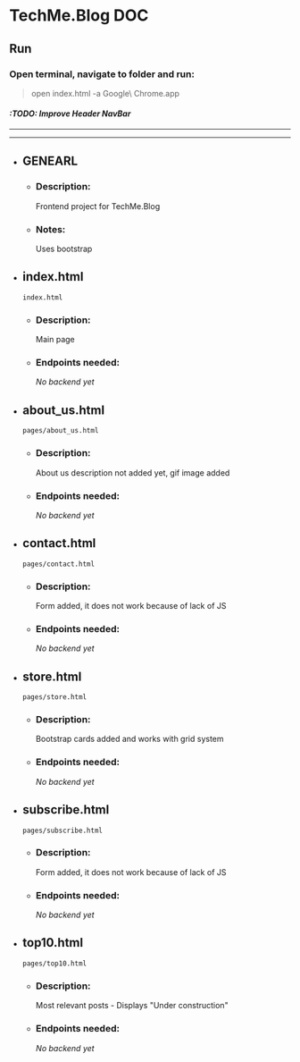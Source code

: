 # **TechMe.Blog DOC**

## **Run**
### **Open terminal, navigate to folder and run:**
>open index.html -a Google\ Chrome.app

#### _:TODO: Improve Header NavBar_
------------------------------
------------------------------
- ## **GENEARL**
    - ### **Description:**
        Frontend project for TechMe.Blog
    - ### **Notes:**
        Uses bootstrap

- ## **index.html**
    `index.html`

    - ### **Description:**
        Main page
    - ### **Endpoints needed:**
        _No backend yet_

- ## **about_us.html**
    `pages/about_us.html`

    - ### **Description:**
        About us description not added yet, gif image added
    - ### **Endpoints needed:**
        _No backend yet_

- ## **contact.html**
    `pages/contact.html`

    - ### **Description:**
        Form added, it does not work because of lack of JS
    - ### **Endpoints needed:**
        _No backend yet_

- ## **store.html**
    `pages/store.html`

    - ### **Description:**
        Bootstrap cards added and works with grid system
    - ### **Endpoints needed:**
        _No backend yet_

- ## **subscribe.html**
    `pages/subscribe.html`

    - ### **Description:**
        Form added, it does not work because of lack of JS
    - ### **Endpoints needed:**
        _No backend yet_

- ## **top10.html**
    `pages/top10.html`

    - ### **Description:**
        Most relevant posts - Displays "Under construction"
    - ### **Endpoints needed:**
        _No backend yet_

